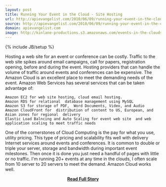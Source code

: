 ```yaml
---
layout: post
title: Running Your Event in the Cloud - Site Hosting
url: http://apievangelist.com/2010/06/09/running-your-event-in-the-cloud-site-hosting/
source: http://apievangelist.com/2010/06/09/running-your-event-in-the-cloud-site-hosting/
domain: apievangelist.com
image: http://kinlane-productions.s3.amazonaws.com/events-in-the-clouds/clouds.jpg
---
```

{% include JB/setup %}<p>Hosting a web site for an event or conference can be costly. Traffic to  the web site spikes around email campaigns, call for papers,  registration opening, before and during the event.
Hosting  providers that can handle the volume of traffic around events and  conferences can be expensive. The Amazon Cloud is an excellent place to  meet the demanding needs of the event.
Amazon Web Services has  several services that can be taken advantage of:

	Amazon EC2 for web site hosting, cloud email hosting.
	Amazon RDS for relational  database management using MySQL
	Amazon S3 for storage of PDF,  Word Documents, Video, and Audio
	Amazon CloudFront for  distribution of content to US, European, and Asian zones for regional  delivery
	Elastic Load Balncing and Auto Scaling for event web site  and web application scaling to meet traffic needs

One of  the cornerstones of Cloud Computing is the pay for what you use, utility  pricing. This type of pricing and scalability fits well with delivery  Internet services around events and conferences.
It is common to  double or triple your server, storage and bandwidth during important  event milestones. Then once it is done you just need a handful of pages  with little or no traffic.
I'm running 20+ events at any time in  the clouds, I often scale from 10 server to 20 servers to meet the  demand. Amazon Cloud works well.</p>
<center><p><a href="http://apievangelist.com/2010/06/09/running-your-event-in-the-cloud-site-hosting/" style='padding:25px; font-sze:18px; font-weight: bold;'>Read Full Story</a></p></center>

